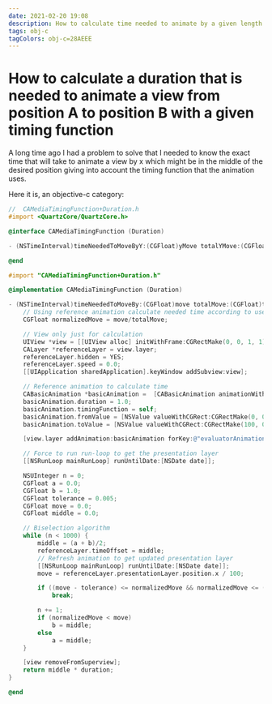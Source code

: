 ```yaml
---
date: 2021-02-20 19:08
description: How to calculate time needed to animate by a given length according to the animation timing function
tags: obj-c
tagColors: obj-c=28AEEE
---
```

# How to calculate a duration that is needed to animate a view from position A to position B with a given timing function

A long time ago I had a problem to solve that I needed to know the exact time that will take to animate a view by x which might be in the middle of the desired position giving into account the timing function that the animation uses.

Here it is, an objective-c category:

```objective-c
//  CAMediaTimingFunction+Duration.h
#import <QuartzCore/QuartzCore.h>

@interface CAMediaTimingFunction (Duration)

- (NSTimeInterval)timeNeededToMoveByY:(CGFloat)yMove totalYMove:(CGFloat)totalYMove duration:(NSTimeInterval)duration;

@end

#import "CAMediaTimingFunction+Duration.h"

@implementation CAMediaTimingFunction (Duration)

- (NSTimeInterval)timeNeededToMoveBy:(CGFloat)move totalMove:(CGFloat)totalMove duration:(NSTimeInterval)duration {
    // Using reference animation calculate needed time according to used timing function
    CGFloat normalizedMove = move/totalMove;

    // View only just for calculation
    UIView *view = [[UIView alloc] initWithFrame:CGRectMake(0, 0, 1, 1)];
    CALayer *referenceLayer = view.layer;
    referenceLayer.hidden = YES;
    referenceLayer.speed = 0.0;
    [[UIApplication sharedApplication].keyWindow addSubview:view];

    // Reference animation to calculate time
    CABasicAnimation *basicAnimation =  [CABasicAnimation animationWithKeyPath:@"frame"];
    basicAnimation.duration = 1.0;
    basicAnimation.timingFunction = self;
    basicAnimation.fromValue = [NSValue valueWithCGRect:CGRectMake(0, 0, 1, 1)];
    basicAnimation.toValue = [NSValue valueWithCGRect:CGRectMake(100, 0, 1, 1)];

    [view.layer addAnimation:basicAnimation forKey:@"evaluatorAnimation"];

    // Force to run run-loop to get the presentation layer
    [[NSRunLoop mainRunLoop] runUntilDate:[NSDate date]];

    NSUInteger n = 0;
    CGFloat a = 0.0;
    CGFloat b = 1.0;
    CGFloat tolerance = 0.005;
    CGFloat move = 0.0;
    CGFloat middle = 0.0;

    // Biselection algorithm
    while (n < 1000) {
        middle = (a + b)/2;
        referenceLayer.timeOffset = middle;
        // Refresh animation to get updated presentation layer
        [[NSRunLoop mainRunLoop] runUntilDate:[NSDate date]];
        move = referenceLayer.presentationLayer.position.x / 100;

        if ((move - tolerance) <= normalizedMove && normalizedMove <= (move + tolerance))
            break;

        n += 1;
        if (normalizedMove < move)
            b = middle;
        else
            a = middle;
    }

    [view removeFromSuperview];
    return middle * duration;
}

@end
```